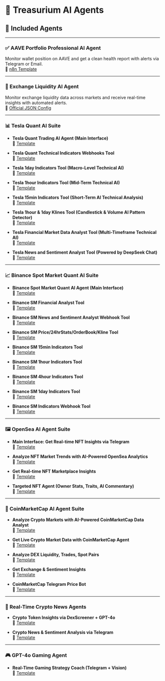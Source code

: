 # 🧠 Treasurium AI Agents

## 🚀 Included Agents

---

### ✅ AAVE Portfolio Professional AI Agent
Monitor wallet position on AAVE and get a clean health report with alerts via Telegram or Email.  
🔗 [n8n Template](https://n8n.io/workflows/4267-aave-portfolio-professional-ai-agent-or-telegram-email-gpt-4o-moralis/)

---

### 🌊 Exchange Liquidity AI Agent
Monitor exchange liquidity data across markets and receive real-time insights with automated alerts.  
🔗 [Official JSON Config](./Exchange%20Liquidity%20AI%20Agent%20(Official).json)

---

### 📊 Tesla Quant AI Suite

* **Tesla Quant Trading AI Agent (Main Interface)**  
  🔗 [Template](https://n8n.io/workflows/4143-tesla-quant-trading-ai-agent-using-telegram-gpt-41-main-interface/)

* **Tesla Quant Technical Indicators Webhooks Tool**  
  🔗 [Template](https://n8n.io/workflows/4243-tesla-quant-technical-indicators-webhooks-tool/)

* **Tesla 1day Indicators Tool (Macro-Level Technical AI)**  
  🔗 [Template](https://n8n.io/workflows/4237-tesla-1day-indicators-tool-macro-level-technical-ai/)

* **Tesla 1hour Indicators Tool (Mid-Term Technical AI)**  
  🔗 [Template](https://n8n.io/workflows/4236-tesla-1hour-indicators-tool-mid-term-technical-analysis-ai/)

* **Tesla 15min Indicators Tool (Short-Term AI Technical Analysis)**  
  🔗 [Template](https://n8n.io/workflows/4235-tesla-15min-indicators-tool-short-term-ai-technical-analysis/)

* **Tesla 1hour & 1day Klines Tool (Candlestick & Volume AI Pattern Detector)**  
  🔗 [Template](https://n8n.io/workflows/4238-tesla-1hour-1day-klines-tool-candlestick-volume-ai-pattern-detector/)

* **Tesla Financial Market Data Analyst Tool (Multi-Timeframe Technical AI)**  
  🔗 [Template](https://n8n.io/workflows/4239-tesla-financial-market-data-analyst-tool-multi-timeframe-technical-ai-agent/)

* **Tesla News and Sentiment Analyst Tool (Powered by DeepSeek Chat)**  
  🔗 [Template](https://n8n.io/workflows/4240-tesla-news-and-sentiment-analyst-tool-powered-by-deepseek-chat/)

---

### 📈 Binance Spot Market Quant AI Suite

* **Binance Spot Market Quant AI Agent (Main Interface)**  
  🔗 [Template](https://n8n.io/workflows/4739-binance-spot-market-quant-ai-agent-or-gpt-4o-telegram-main-interface/)

* **Binance SM Financial Analyst Tool**  
  🔗 [Template](https://n8n.io/workflows/4741-get-binance-spot-market-financial-analysis-via-telegram-with-gpt-4o/)

* **Binance SM News and Sentiment Analyst Webhook Tool**  
  🔗 [Template](https://n8n.io/workflows/4740-analyze-crypto-news-sentiment-for-any-token-with-gpt-4o-and-telegram-alerts/)

* **Binance SM Price/24hrStats/OrderBook/Kline Tool**  
  🔗 [Template](https://n8n.io/workflows/4742-binance-sm-price-24hrstats-orderbook-kline-tool/)

* **Binance SM 15min Indicators Tool**  
  🔗 [Template](https://n8n.io/workflows/4743-binance-sm-15min-indicators-tool/)

* **Binance SM 1hour Indicators Tool**  
  🔗 [Template](https://n8n.io/workflows/4744-binance-sm-1hour-indicators-tool/)

* **Binance SM 4hour Indicators Tool**  
  🔗 [Template](https://n8n.io/workflows/4745-binance-sm-4hour-indicators-tool/)

* **Binance SM 1day Indicators Tool**  
  🔗 [Template](https://n8n.io/workflows/4746-binance-sm-1day-indicators-tool/)

* **Binance SM Indicators Webhook Tool**  
  🔗 [Template](https://n8n.io/workflows/4747-binance-sm-indicators-webhook-tool/)

---

### 🖼️ OpenSea AI Agent Suite

* **Main Interface: Get Real-time NFT Insights via Telegram**  
  🔗 [Template](https://n8n.io/workflows/3236-get-real-time-nft-insights-via-telegram-with-opensea-and-ai-main-interface/)

* **Analyze NFT Market Trends with AI-Powered OpenSea Analytics**  
  🔗 [Template](https://n8n.io/workflows/3237-analyze-nft-market-trends-with-ai-powered-opensea-analytics-agent-tool/)

* **Get Real-time NFT Marketplace Insights**  
  🔗 [Template](https://n8n.io/workflows/3239-get-real-time-nft-marketplace-insights-with-opensea-marketplace-agent-tool/)

* **Targeted NFT Agent (Owner Stats, Traits, AI Commentary)**  
  🔗 [Template](https://n8n.io/workflows/3238-get-real-time-nft-insights-with-opensea-ai-powered-nft-agent-tool/)

---

### 🧠 CoinMarketCap AI Agent Suite

* **Analyze Crypto Markets with AI-Powered CoinMarketCap Data Analyst**  
  🔗 [Template](https://n8n.io/workflows/2652-analyze-crypto-markets-with-the-ai-powered-coinmarketcap-data-analyst/)

* **Get Live Crypto Market Data with CoinMarketCap Agent**  
  🔗 [Template](https://n8n.io/workflows/2649-get-live-crypto-market-data-with-ai-powered-coinmarketcap-agent/)

* **Analyze DEX Liquidity, Trades, Spot Pairs**  
  🔗 [Template](https://n8n.io/workflows/2651-analyze-dex-liquidity-trades-spot-pairs-with-coinmarketcap-ai-agent/)

* **Get Exchange & Sentiment Insights**  
  🔗 [Template](https://n8n.io/workflows/2650-get-exchange-sentiment-insights-with-coinmarketcap-ai-agent/)

* **CoinMarketCap Telegram Price Bot**  
  🔗 [Template](https://n8n.io/workflows/2648-coinmarketcap-telegram-price-bot/)

---

### 📰 Real-Time Crypto News Agents

* **Crypto Token Insights via DexScreener + GPT-4o**  
  🔗 [Template](https://n8n.io/workflows/2647-get-real-time-crypto-token-insights-via-telegram-with-dexscreener-and-gpt-4o/)

* **Crypto News & Sentiment Analysis via Telegram**  
  🔗 [Template](https://n8n.io/workflows/2646-real-time-crypto-news-sentiment-analysis-via-telegram-with-gpt-4o/)

---

### 🎮 GPT-4o Gaming Agent

* **Real-Time Gaming Strategy Coach (Telegram + Vision)**  
  🔗 [Template](https://n8n.io/workflows/4241-real-time-gaming-strategy-coach-with-telegram-gpt-4o-vision/)

